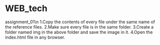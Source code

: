 # WEB_tech
assignment_01\n
1.Copy the contents of every file under the same name of the reference files.
2.Make sure every file is in the same folder.
3.Create a folder named img in the above folder and save the image in it.
4.Open the index.html file in any browser.


